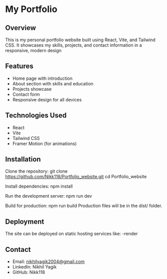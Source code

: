 # My Portfolio

## Overview
This is my personal portfolio website built using React, Vite, and Tailwind CSS. It showcases my skills, projects, and contact information in a responsive, modern design

## Features
- Home page with introduction
- About section with skills and education
- Projects showcase
- Contact form
- Responsive design for all devices

## Technologies Used
- React
- Vite
- Tailwind CSS
- Framer Motion (for animations)

## Installation
Clone the repository:
git clone https://github.com/Nikk118/Portfolio_website.git
cd Portfolio_website

Install dependencies:
npm install

Run the development server:
npm run dev

Build for production:
npm run build
Production files will be in the dist/ folder.

## Deployment
The site can be deployed on static hosting services like:
-render

## Contact
- Email: nikhilyagik2004@gmail.com
- LinkedIn: Nikhil Yagik
- GitHub: Nikk118
